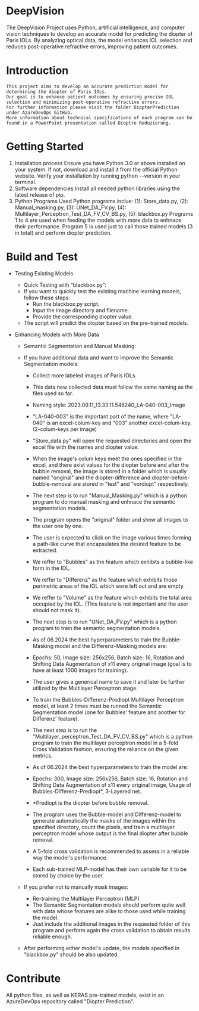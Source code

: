 # DeepVision
The DeepVision Project uses Python, artificial intelligence, and computer vision techniques to develop an accurate model for predicting the diopter of Paris IOLs. By analyzing optical data, the model enhances IOL selection and reduces post-operative refractive errors, improving patient outcomes.

# Introduction 
    This project aims to develop an accurate prediction model for determining the diopter of Paris IOLs. 
    Our goal is to enhance patient outcomes by ensuring precise IOL selection and minimizing post-operative refractive errors.
    For further information please visit the folder DiopterPrediction under AzureDevOps GitHub.
    More information about technical specifications of each program can be found in a PowerPoint presentation called Dioptre Reduzierung.  

# Getting Started
1.	Installation process
    Ensure you have Python 3.0 or above installed on your system. If not, download and install it from the official Python website.
    Verify your installation by running python --version in your terminal.
2.	Software dependencies
    Install all needed python libraries using the latest release of pip. 
3.  Python Programs
    Used Python programs inclue: (1): Store_data.py, (2): Manual_masking.py, (3): UNet_DA_FV.py, (4): Multilayer_Perceptron_Test_DA_FV_CV_BS.py, (5): blackbox.py
    Programs 1 to 4 are used when feeding the models with more data to enhnace their performance.
    Program 5 is used just to call those trained models (3 in total) and perform diopter prediction. 

# Build and Test
- Testing Existing Models
    - Quick Testing with “blackbox.py”:
    - If you want to quickly test the existing machine learning models, follow these steps:
        - Run the blackbox.py script.
        - Input the image directory and filename.
        - Provide the corresponding diopter value.
    - The script will predict the diopter based on the pre-trained models.

- Enhancing Models with More Data
    - Semantic Segmentation and Manual Masking:
    - If you have additional data and want to improve the Semantic Segmentation models:
        
        - Collect more labeled images of Paris IOLs.
        - This data new collected data must follow the same naming as the files used so far. 
        - Naming style: 2023.09.11_13.33.11.548240_LA-040-003_Image
        - "LA-040-003" is the important part of the name, where "LA-040" is an excel-colum-key and "003" another excel-colum-key. (2-colum-keys per image)
        - "Store_data.py" will open the requested directories and open the excel file with the names and diopter value. 
        - When the image's colum keys meet the ones specified in the excel, and there exist values for the diopter before and after the bubble removal, the image is stored in a folder which is usually named "original" and the diopter-difference and diopter-before-bubble-removal are stored in "test" and "vordiopt" respectively. 
            
        - The next step is to run "Manual_Masking.py" which is a python program to do manual masking and enhnace the semantic segmentation models. 
        - The program opens the "original" folder and show all images to the user one by one. 
        - The user is expected to click on the image various times forming a path-like curve that encapsulates the desired feature to be extracted. 
        - We reffer to "Bubbles" as the feature which exhibits a bubble-like form in the IOL.
        - We reffer to "Differenz" as the feature which exhibits those perimetric areas of the IOL which were left out and are empty. 
        - We reffer to "Volume" as the feature which exhibits the total area occupied by the IOL. (This feature is not important and the user should not mask it).

        - The next step is to run "UNet_DA_FV.py" which is a python program to train the semantic segmentation models. 
        - As of 06.2024 the best hyperparameters to train the Bubble-Masking model and the Differenz-Masking models are:
        - Epochs: 50, Image size: 256x256, Batch size: 16, Rotation and Shifting Data Augmentation of x11 every original image (goal is to have at least 1000 images for training).
        - The user gives a generical name to save it and later be further utilized by the Multilayer Perceptron stage. 
        - To train the Bubbles-Differenz-Prediopt Multilayer Perceptron model, at least 2 times must be runned the Semantic Segmentation model (one for Bubbles' feature and another for Differenz' feature).

        - The next step is to run the "Multilayer_perceptron_Test_DA_FV_CV_BS.py" which is a python program to train the multilayer perceptron model in a 5-fold Cross Validation fashion, ensuring the reliance on the given metrics. 
        - As of 06.2024 the best hyperparameters to train the model are:
        - Epochs: 300, Image size: 256x256, Batch size: 16, Rotation and Shifting Data Augmentation of x11 every original image, Usage of Bubbles-Differenz-Prediopt*, 3-Layered net. 
        - *Prediopt is the diopter before bubble removal. 
        - The program uses the Bubble-model and Differenz-model to generate automatically the masks of the images within the specified directory, count the pixels, and train a multilayer perceptron model whose output is the final diopter after bubble removal. 
        - A 5-fold cross validation is recommended to assess in a reliable way the model's performance. 
        - Each sub-trained MLP-model has their own variable for it to be stored by choice by the user. 

    - If you prefer not to manually mask images:
        - Re-training the Multilayer Perceptron (MLP)
        - The Semantic Segmentation models should perform quite well with data whose features are alike to those used while training the model. 
        - Just include the additional images in the requested folder of this program and perform again the cross validation to obtain results reliable enough. 

    - After performing either model's update, the models specified in "blackbox.py" should be also updated. 

# Contribute 
All python files, as well as KERAS pre-trained models, exist in an AzureDevOps repository called "Diopter Prediction". 

